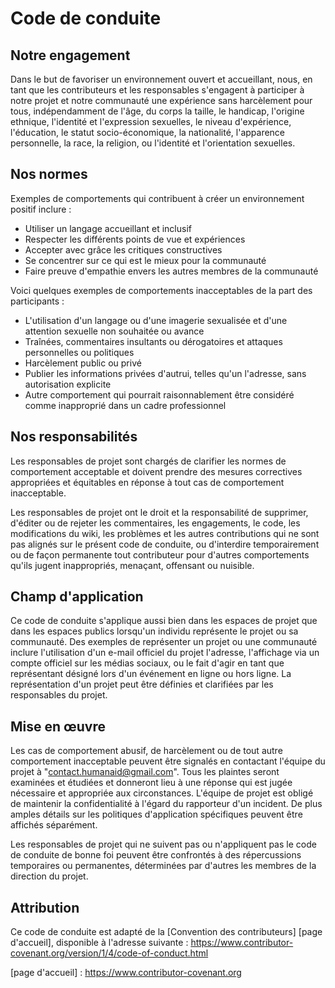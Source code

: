 # Code de conduite

## Notre engagement

Dans le but de favoriser un environnement ouvert et accueillant, nous, en tant que
les contributeurs et les responsables s'engagent à participer à notre projet et
notre communauté une expérience sans harcèlement pour tous, indépendamment de l'âge, du corps
la taille, le handicap, l'origine ethnique, l'identité et l'expression sexuelles, le niveau d'expérience,
l'éducation, le statut socio-économique, la nationalité, l'apparence personnelle, la race,
la religion, ou l'identité et l'orientation sexuelles.

## Nos normes

Exemples de comportements qui contribuent à créer un environnement positif
inclure :

* Utiliser un langage accueillant et inclusif
* Respecter les différents points de vue et expériences
* Accepter avec grâce les critiques constructives
* Se concentrer sur ce qui est le mieux pour la communauté
* Faire preuve d'empathie envers les autres membres de la communauté

Voici quelques exemples de comportements inacceptables de la part des participants :

* L'utilisation d'un langage ou d'une imagerie sexualisée et d'une attention sexuelle non souhaitée ou
  avance
* Traînées, commentaires insultants ou dérogatoires et attaques personnelles ou politiques
* Harcèlement public ou privé
* Publier les informations privées d'autrui, telles qu'un
  l'adresse, sans autorisation explicite
* Autre comportement qui pourrait raisonnablement être considéré comme inapproprié dans un
  cadre professionnel

## Nos responsabilités

Les responsables de projet sont chargés de clarifier les normes de comportement acceptable et doivent prendre des mesures correctives appropriées et équitables en réponse à tout cas de comportement inacceptable.

Les responsables de projet ont le droit et la responsabilité de supprimer, d'éditer ou de rejeter les commentaires, les engagements, le code, les modifications du wiki, les problèmes et les autres contributions qui ne sont pas alignés sur le présent code de conduite, ou d'interdire temporairement ou de façon permanente tout contributeur pour d'autres comportements qu'ils jugent inappropriés,
menaçant, offensant ou nuisible.

## Champ d'application

Ce code de conduite s'applique aussi bien dans les espaces de projet que dans les espaces publics
lorsqu'un individu représente le projet ou sa communauté. Des exemples de
représenter un projet ou une communauté inclure l'utilisation d'un e-mail officiel du projet
l'adresse, l'affichage via un compte officiel sur les médias sociaux, ou le fait d'agir en tant que représentant désigné lors d'un événement en ligne ou hors ligne. La représentation d'un projet peut être
définies et clarifiées par les responsables du projet.

## Mise en œuvre

Les cas de comportement abusif, de harcèlement ou de tout autre comportement inacceptable peuvent être signalés en contactant l'équipe du projet à "contact.humanaid@gmail.com". Tous les plaintes seront examinées et étudiées et donneront lieu à une réponse qui est jugée nécessaire et appropriée aux circonstances. L'équipe de projet est obligé de maintenir la confidentialité à l'égard du rapporteur d'un incident.
De plus amples détails sur les politiques d'application spécifiques peuvent être affichés séparément.

Les responsables de projet qui ne suivent pas ou n'appliquent pas le code de conduite de bonne foi peuvent être confrontés à des répercussions temporaires ou permanentes, déterminées par d'autres les membres de la direction du projet.

## Attribution

Ce code de conduite est adapté de la [Convention des contributeurs] [page d'accueil],
disponible à l'adresse suivante : https://www.contributor-covenant.org/version/1/4/code-of-conduct.html

[page d'accueil] : https://www.contributor-covenant.org
